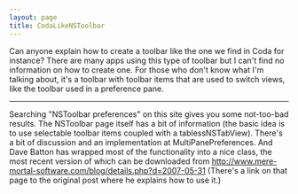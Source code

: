 ```yaml
---
layout: page
title: CodaLikeNSToolbar
---
```


Can anyone explain how to create a toolbar like the one we find in Coda for instance? There are many apps using this type of toolbar but I can't find no information on how to create one. For those who don't know what I'm talking about, it's a toolbar with toolbar items that are used to switch views, like the toolbar used in a preference pane.  

----
Searching "NSToolbar preferences" on this site gives you some not-too-bad results. The NSToolbar page itself has a bit of information (the basic idea is to use selectable toolbar items coupled with a tablessNSTabView). There's a bit of discussion and an implementation at MultiPanePreferences. And Dave Batton has wrapped most of the functionality into a nice class, the most recent version of which can be downloaded from http://www.mere-mortal-software.com/blog/details.php?d=2007-05-31 (There's a link on that page to the original post where he explains how to use it.)

